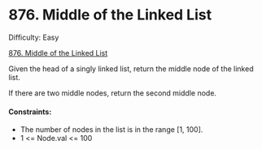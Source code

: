 # 876. Middle of the Linked List

Difficulty: Easy

[876. Middle of the Linked List](https://leetcode.com/problems/middle-of-the-linked-list)

Given the head of a singly linked list, return the middle node of the linked list.

If there are two middle nodes, return the second middle node.

#### Constraints:

-   The number of nodes in the list is in the range [1, 100].
-   1 <= Node.val <= 100
